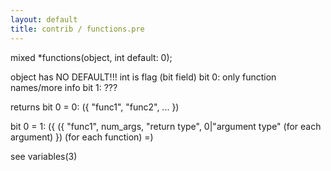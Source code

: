 ```yaml
---
layout: default
title: contrib / functions.pre
---
```


mixed \*functions(object, int default: 0);

object has NO DEFAULT!!!
int is flag (bit field)
bit 0: only function names/more info
bit 1: ???

returns
bit 0 = 0:
({ "func1", "func2", ... })

bit 0 = 1:
({
({
"func1",
num_args,
"return type",
0|"argument type" (for each argument)
}) (for each function)
=)

see variables(3)
